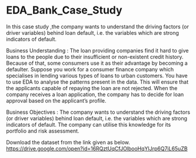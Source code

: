 # EDA_Bank_Case_Study
In this case study ,the company wants to understand the driving factors (or driver variables) behind loan default, i.e. the variables which are strong indicators of default.

Business Understanding : 
The loan providing companies find it hard to give loans to the people due to their insufficient or non-existent credit history. Because of that, some consumers use it as their advantage by becoming a defaulter. Suppose you work for a consumer finance company which specialises in lending various types of loans to urban customers. You have to use EDA to analyse the patterns present in the data. This will ensure that the applicants capable of repaying the loan are not rejected.
When the company receives a loan application, the company has to decide for loan approval based on the applicant’s profile.

Business Objectives :
The company wants to understand the driving factors (or driver variables) behind loan default, i.e. the variables which are strong indicators of default. The company can utilise this knowledge for its portfolio and risk assessment.

Download the dataset from the link given as below. 
https://drive.google.com/open?id=16RQztUqCfJOlbooHqYlJrp6Q7iL65uZB
